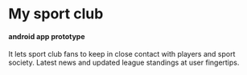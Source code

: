 # My sport club
#### android app prototype

It lets sport club fans to keep in close contact with players and sport society. 
Latest news and updated league standings at user fingertips.

